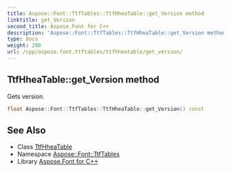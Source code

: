 ```yaml
---
title: Aspose::Font::TtfTables::TtfHheaTable::get_Version method
linktitle: get_Version
second_title: Aspose.Font for C++
description: 'Aspose::Font::TtfTables::TtfHheaTable::get_Version method. Gets version in C++.'
type: docs
weight: 200
url: /cpp/aspose.font.ttftables/ttfhheatable/get_version/
---
```

## TtfHheaTable::get_Version method


Gets version.

```cpp
float Aspose::Font::TtfTables::TtfHheaTable::get_Version() const
```

## See Also

* Class [TtfHheaTable](../)
* Namespace [Aspose::Font::TtfTables](../../)
* Library [Aspose.Font for C++](../../../)
